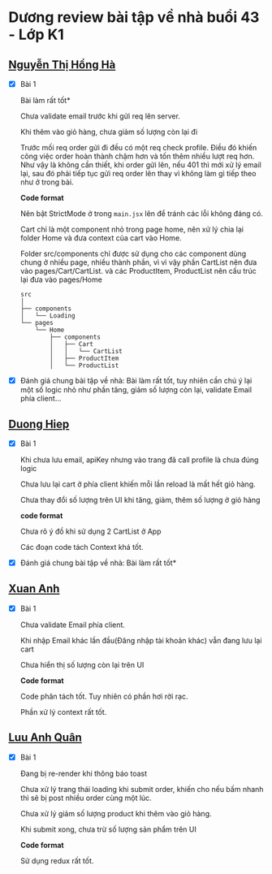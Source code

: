 # Dương review bài tập về nhà buổi 43 - Lớp K1

## [Nguyễn Thị Hồng Hà](https://github.dev/ha752002/f8-fullstack-k1/tree/main/Ex_ReactJs/day42)

- [x] Bài 1

  Bài làm rất tốt\*

  Chưa validate email trước khi gửi req lên server.

  Khi thêm vào giỏ hàng, chưa giảm số lượng còn lại đi

  Trước mối req order gửi đi đều có một req check profile. Điều đó khiến công việc order hoàn thành chậm hơn và tốn thêm nhiều lượt req hơn. Như vậy là không cần thiết, khi order gửi lên, nếu 401 thì mới xử lý email lại, sau đó phải tiếp tục gửi req order lên thay vì không làm gì tiếp theo như ở trong bài.

  **Code format**

  Nên bật StrictMode ở trong `main.jsx` lên để tránh các lỗi không đáng có.

  Cart chỉ là một component nhỏ trong page home, nên xử lý chia lại folder Home và đưa context của cart vào Home.

  Folder src/components chỉ được sử dụng cho các component dùng chung ở nhiều page, nhiều thành phần, vì vì vậy phần CartList nên đưa vào pages/Cart/CartList. và các ProductItem, ProductList nên cấu trúc lại đưa vào pages/Home

  ```
  src
  │
  ├── components
  │   └── Loading
  └── pages
      └── Home
          ├── components
          │   ├── Cart
          │   │   └── CartList
          │   ├── ProductItem
          │   └── ProductList
  ```

- [x] Đánh giá chung bài tập về nhà: Bài làm rất tốt, tuy nhiên cần chú ý lại một số logic nhỏ như phần tăng, giảm số lượng còn lại, validate Email phía client...

## [Duong Hiep](https://github.dev/duonghiep416/duonghiep_f8_fullstack/tree/main/Day43-Shopping-Cart)

- [x] Bài 1

  Khi chưa lưu email, apiKey nhưng vào trang đã call profile là chưa đúng logic

  Chưa lưu lại cart ở phía client khiến mỗi lần reload là mất hết giỏ hàng.

  Chưa thay đổi số lượng trên UI khi tăng, giảm, thêm số lượng ở giỏ hàng

  **code format**

  Chưa rõ ý đồ khi sử dụng 2 CartList ở App

  Các đoạn code tách Context khá tốt.

- [x] Đánh giá chung bài tập về nhà: Bài làm rất tốt\*

## [Xuan Anh](https://github.dev/xuananh2212/js-fullstack/tree/main/day43)

- [x] Bài 1

  Chưa validate Email phía client.

  Khi nhập Email khác lần đầu(Đăng nhập tài khoản khác) vẫn đang lưu lại cart

  Chưa hiển thị số lượng còn lại trên UI

  **Code format**

  Code phân tách tốt. Tuy nhiên có phần hơi rời rạc.

  Phần xử lý context rất tốt.

## [Luu Anh Quân](https://github.dev/anhquan2211/F8-OFFLINE/tree/main/f8-offline-day43)

- [x] Bài 1

  Đang bị re-render khi thông báo toast

  Chưa xử lý trang thái loading khi submit order, khiến cho nếu bấm nhanh thì sẽ bị post nhiều order cùng một lúc.

  Chưa xử lý giảm số lượng product khi thêm vào giỏ hàng.

  Khi submit xong, chưa trừ số lượng sản phẩm trên UI

  **Code format**

  Sử dụng redux rất tốt.
